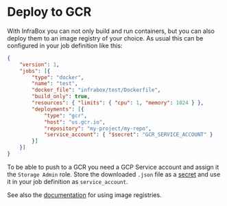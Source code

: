Deploy to GCR
=============

With InfraBox you can not only build and run containers, but you can also deploy them to an image registry of your choice. As usual this can be configured in your job definition like this:

```json
{
	"version": 1,
	"jobs": [{
		"type": "docker",
		"name": "test",
		"docker_file": "infrabox/test/Dockerfile",
		"build_only": true,
		"resources": { "limits": { "cpu": 1, "memory": 1024 } },
		"deployments": [{
		    "type": "gcr",
		    "host": "us.gcr.io",
		    "repository": "my-project/my-repo",
		    "service_account": { "$secret": "GCR_SERVICE_ACCOUNT" }
		}]
	}]
}
```

To be able to push to a GCR you need a GCP Service account and assign it the `Storage Admin` role. Store the downloaded `.json` file as a [secret](/secrets) and use it in your job definition as `service_account`.

See also the [documentation](https://github.com/SAP/InfraBox/blob/master/docs/doc.md#deployments) for using image registries.
